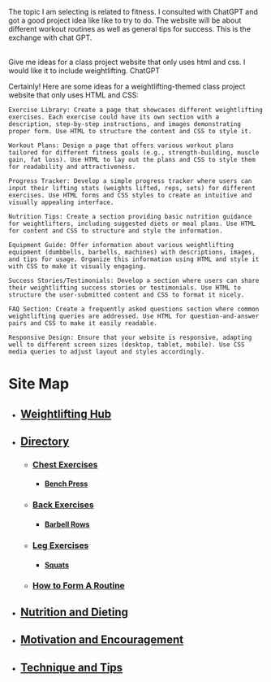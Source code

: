 The topic I am selecting is related to fitness. I consulted with ChatGPT and got a good project idea like like to try to do. The website will be about different workout routines as well as general tips for success. This is the exchange with chat GPT.

\
Give me ideas for a class project website that only uses html and css. I would like it to include weightlifting.
ChatGPT

Certainly! Here are some ideas for a weightlifting-themed class project website that only uses HTML and CSS:

    Exercise Library: Create a page that showcases different weightlifting exercises. Each exercise could have its own section with a description, step-by-step instructions, and images demonstrating proper form. Use HTML to structure the content and CSS to style it.

    Workout Plans: Design a page that offers various workout plans tailored for different fitness goals (e.g., strength-building, muscle gain, fat loss). Use HTML to lay out the plans and CSS to style them for readability and attractiveness.

    Progress Tracker: Develop a simple progress tracker where users can input their lifting stats (weights lifted, reps, sets) for different exercises. Use HTML forms and CSS styles to create an intuitive and visually appealing interface.

    Nutrition Tips: Create a section providing basic nutrition guidance for weightlifters, including suggested diets or meal plans. Use HTML for content and CSS to structure and style the information.

    Equipment Guide: Offer information about various weightlifting equipment (dumbbells, barbells, machines) with descriptions, images, and tips for usage. Organize this information using HTML and style it with CSS to make it visually engaging.

    Success Stories/Testimonials: Develop a section where users can share their weightlifting success stories or testimonials. Use HTML to structure the user-submitted content and CSS to format it nicely.

    FAQ Section: Create a frequently asked questions section where common weightlifting queries are addressed. Use HTML for question-and-answer pairs and CSS to make it easily readable.

    Responsive Design: Ensure that your website is responsive, adapting well to different screen sizes (desktop, tablet, mobile). Use CSS media queries to adjust layout and styles accordingly.


# Site Map

- ## [Weightlifting Hub](/)
- ## [Directory](#)
  - ### [Chest Exercises](#chest)
    - #### [Bench Press](#bench-press)
  - ### [Back Exercises](#back)
    - #### [Barbell Rows](#barbell-rows)
  - ### [Leg Exercises](#legs)
    - #### [Squats](#squats)
  - ### [How to Form A Routine](#routine)
- ## [Nutrition and Dieting](nutrition.html)
- ## [Motivation and Encouragement](motivation.html)
- ## [Technique and Tips](form.html)
   